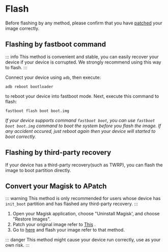 # Flash

Before flashing by any method, please confirm that you have [patched](/en/patch.md) your image correctly.


## Flashing by fastboot command

::: info
This method is convenient and stable, you can easily recover your device if your device is corrupted. We strongly recommend using this way to flash.
:::

Connect your device using `adb`, then execute:

```
adb reboot bootloader
```

to reboot your device into fastboot mode. Next, execute this command to flash:

```
fastboot flash boot boot.img
```

*If your device supports command `fastboot boot`, you can use `fastboot boot boot.img` command to boot the system before you flash the image. If any accident occured, just reboot again then your device will started to boot correctly.*

## Flashing by third-party recovery

If your device has a third-party recovery(such as TWRP), you can flash the image to boot partition directly.

## Convert your Magisk to APatch

::: warning
This method is only recommended for users whose device has `init_boot` partition and has flashed any third-party recovery.
:::

1. Open your Magisk application, choose "Uninstall Magisk', and choose "Restore Images".
2. Patch your original image refer to [This](/en/patch.md) .
3. Go to [here](/en/flash.md#Flashing-by-third-party-recovery) and flash your image refer to that method.

::: danger
This method might cause your device run correctly, use as your own risk.
:::
